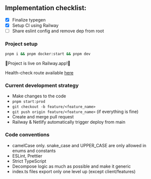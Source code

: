 ## Implementation checklist:

- [x] Finalize typegen
- [x] Setup CI using Railway
- [ ] Share eslint config and remove dep from root

### Project setup

```bash
pnpm i && pnpm docker:start && pnpm dev
```

🎉Project is live on Railway.app!🚀

Health-check route available
[here](https://server-production-e10c.up.railway.app/health)

### Current development strategy

- Make changes to the code
- `pnpm start:prod`
- `git checkout -b feature/<feature_name>`
- `git push origin feature/<feature_name>` (if everything is fine)
- Create and merge pull request
- Railway & Netlify automatically trigger deploy from main

### Code conventions

- camelCase only. snake_case and UPPER_CASE are only allowed in enums and
  constants
- ESLint, Prettier
- Strict TypeScript
- Decompose logic as much as possible and make it generic
- index.ts files export only one level up (except client/features)
